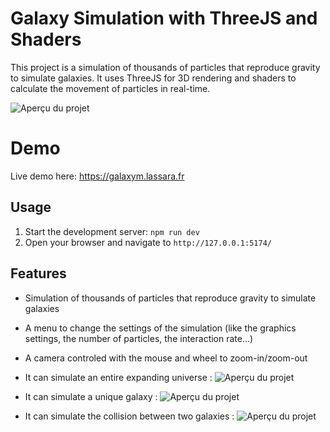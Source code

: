 # Galaxy Simulation with ThreeJS and Shaders

This project is a simulation of thousands of particles that reproduce gravity to simulate galaxies. It uses ThreeJS for 3D rendering and shaders to calculate the movement of particles in real-time.

![Aperçu du projet](https://i.imgur.com/4NpWBF9.jpeg)

# Demo
Live demo here: https://galaxym.lassara.fr

## Usage

1.  Start the development server: `npm run dev`
2.  Open your browser and navigate to `http://127.0.0.1:5174/`


## Features

-   Simulation of thousands of particles that reproduce gravity to simulate galaxies
    

-   A menu to change the settings of the simulation (like the graphics settings, the number of particles, the interaction rate...)
    

-   A camera controled with the mouse and wheel to zoom-in/zoom-out
    
-   It can simulate an entire expanding universe :
    ![Aperçu du projet](https://i.imgur.com/W1AqYoJ.png)

-   It can simulate a unique galaxy :
    ![Aperçu du projet](https://i.imgur.com/cUygkAD.png)
    

-   It can simulate the collision between two galaxies :
    ![Aperçu du projet](https://i.imgur.com/9EOj1SP.png)
